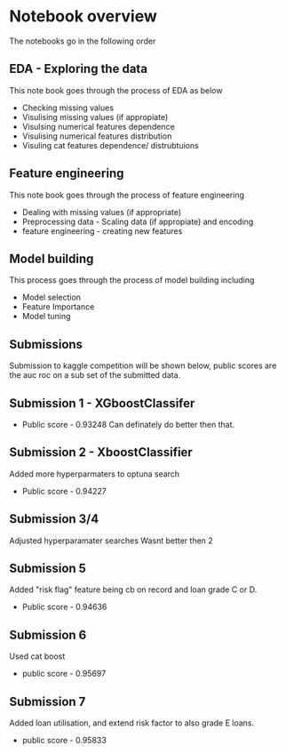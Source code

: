 # Notebook overview

The notebooks go in the following order 

## EDA - Exploring the data

This note book goes through the process of EDA as below
* Checking missing values
* Visulising missing values (if appropiate)
* Visulsing numerical features dependence
* Visulising numerical features distribution
* Visuling cat features dependence/ distrubtuions

## Feature engineering

This note book goes through the process of feature engineering
* Dealing with missing values (if appropriate)
* Preprocessing data - Scaling data (if appropiate) and encoding
* feature engineering - creating new features

## Model building

This process goes through the process of model building including 

* Model selection
* Feature Importance
* Model tuning

## Submissions
Submission to kaggle competition will be shown below, public scores are the auc roc on a sub set of the submitted data.

## Submission 1 - XGboostClassifer
* Public score - 0.93248 
Can definately do better then that.

## Submission 2 - XboostClassifier 
Added more hyperparmaters to optuna search
* Public score - 0.94227

## Submission 3/4 
Adjusted hyperparamater searches 
Wasnt better then 2 

## Submission 5 
Added "risk flag" feature 
being cb on record and loan grade C or D.
* Public score - 0.94636

## Submission 6
Used cat boost
* public score - 0.95697

## Submission 7
Added loan utilisation, and extend risk factor to also grade E loans.
* public score - 0.95833